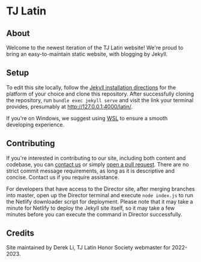 # TJ Latin
## About
Welcome to the newest iteration of the TJ Latin website! We're proud to bring an easy-to-maintain static website, with blogging by Jekyll.

## Setup
To edit this site locally, follow the [Jekyll installation directions](https://jekyllrb.com/docs/installation/) for the platform of your choice and clone this repository. After successfully cloning the repository, run `bundle exec jekyll serve` and visit the link your terminal provides, presumably at <http://127.0.0.1:4000/latin/>.

If you're on Windows, we suggest using [WSL](https://docs.microsoft.com/en-us/windows/wsl/install) to ensure a smooth developing experience.

## Contributing
If you're interested in contributing to our site, including both content and codebase, you can [contact us](mailto:tjlatinwebmasters@gmail.com) or simply [open a pull request](https://docs.github.com/en/github/collaborating-with-pull-requests/proposing-changes-to-your-work-with-pull-requests/creating-a-pull-request). There are no strict commit message requirements, as long as it is descriptive and concise. Contact us if you require assistance.

For developers that have access to the Director site, after merging branches into master, open up the Director terminal and execute `node index.js` to run the Netlify downloader script for deployment. Please note that it may take a minute for Netlify to deploy the Jekyll site itself, so it may take a few minutes before you can execute the command in Director successfully.

## Credits
Site maintained by Derek Li, TJ Latin Honor Society webmaster for 2022-2023.
